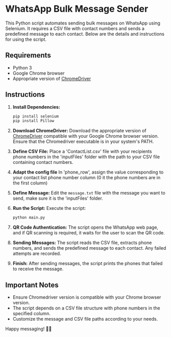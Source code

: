 # WhatsApp Bulk Message Sender

This Python script automates sending bulk messages on WhatsApp using Selenium. It requires a CSV file with contact numbers and sends a predefined message to each contact. Below are the details and instructions for using the script.

## Requirements
- Python 3
- Google Chrome browser
- Appropriate version of [ChromeDriver](https://sites.google.com/chromium.org/driver/)

## Instructions

1. **Install Dependencies:**
    ```bash
    pip install selenium
    pip install Pillow
    ```

2. **Download ChromeDriver:**
    Download the appropriate version of [ChromeDriver](https://sites.google.com/chromium.org/driver/) compatible with your Google Chrome browser version. Ensure that the Chromedriver executable is in your system's PATH.

3. **Define CSV File:**
    Place a 'ContactList.csv' file with your recipients phone numbers in the 'inputFiles' folder with the path to your CSV file containing contact numbers.

4. **Adapt the config file**
    In 'phone_row', assign the value corresponding to your contact list phone number column (0 it the phone numbers are in the first column)

5. **Define Message:**
    Edit the `message.txt` file with the message you want to send, make sure it is the 'inputFiles' folder.

6. **Run the Script:**
    Execute the script:
    ```bash
    python main.py
    ```
   
7. **QR Code Authentication:**
    The script opens the WhatsApp web page, and if QR scanning is required, it waits for the user to scan the QR code.

8. **Sending Messages:**
    The script reads the CSV file, extracts phone numbers, and sends the predefined message to each contact. Any failed attempts are recorded.

9. **Finish:**
    After sending messages, the script prints the phones that failed to receive the message.

## Important Notes
- Ensure Chromedriver version is compatible with your Chrome browser version.
- The script depends on a CSV file structure with phone numbers in the specified column.
- Customize the message and CSV file paths according to your needs.

Happy messaging! 🚀📱
